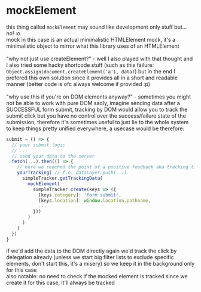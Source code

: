 # mockElement

this thing called `mockElement` may sound like development only stuff but... no! :o <br />
mock in this case is an actual minimalistic HTMLElement mock, it's a minimalistic object to mirror what this library uses of an HTMLElement <br /><br />
"why not just use createElement?" - well I also played with that thought and I also tried some hacky shortcode stuff (such as this failure: `Object.assign(document.createElement('a'), data)`) but in the end I prefered this own solution since it provides all in a short and readable manner (better code is ofc always welcome if provided :p) <br /><br />
"why use this if you're on DOM elements anyway?" - sometimes you might not be able to work with pure DOM sadly, imagine sending data after a SUCCESSFUL form submit, tracking by DOM would allow you to track the submit click but you have no control over the success/failure state of the submission, therefore it's sometimes useful to just lie to the whole system to keep things pretty unified everywhere, a usecase would be therefore:

```js
submit = () => {
  // your submit logic
  // ...
  // send your data to the server
  fetch(...).then(() => {
    // here we reached the point of a positive feedback aka tracking time
    yourTracking( // f.e. dataLayer.push(...)
      simpleTracker.getTrackingData(
        mockElement(
          simpleTracker.create(keys => ({
            [keys.category]: 'form submit',
            [keys.location]: window.location.pathname,
            ...
          }))
        )
      )
    )
  })
}
```

if we'd add the data to the DOM directly again we'd track the click by delegation already (unless we start big filter lists to exclude specific elements, don't start this, it's a misery) so we keep it in the background only for this case <br />
also notable: no need to check if the mocked element is tracked since we create it for this case, it'll always be tracked
